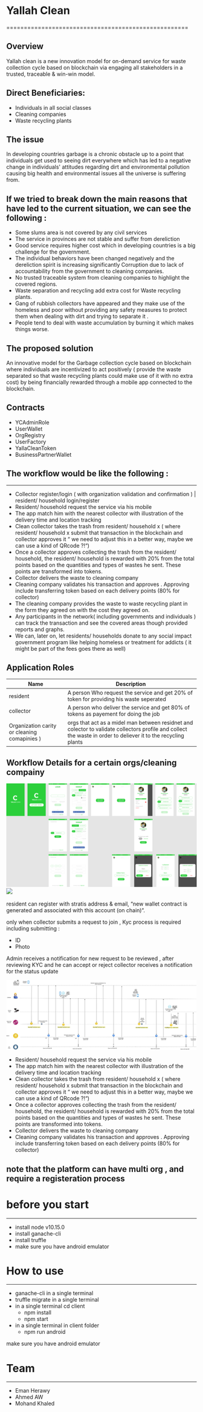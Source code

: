 
# Yallah Clean
====================================================

Overview 
---------
Yallah clean is a  new innovation model for on-demand service for waste collection cycle based on blockchain via engaging all stakeholders in a trusted, traceable & win-win model.


 Direct Beneficiaries:  
---------

- Individuals in all social classes
- Cleaning companies
- Waste recycling plants

 
The issue  
---------
In developing countries garbage is a chronic obstacle up to a point that  individuals get used to seeing dirt everywhere which has led to a negative change in individuals' attitudes regarding dirt and environmental pollution causing big health and environmental issues all the universe is suffering from.

If we tried to break down the main reasons that have led to the current situation, we can see the following :
---------------------------------------------------
- Some slums area is not covered by any civil services 
- The service in provinces are not stable and suffer from dereliction
- Good service requires higher cost which in developing countries is a big challenge for the government.   
- The individual behaviors have been changed negatively and the dereliction spirit is increasing significantly 
 Corruption due to lack of accountability from the government to cleaning companies. 
- No trusted traceable system from cleaning companies to highlight the covered regions. 
 - Waste separation and recycling add extra cost for Waste recycling plants. 
- Gang of rubbish collectors have appeared and they make use of the homeless and poor without providing any safety measures  to protect them when dealing with dirt and trying to separate it .
- People tend to deal with waste accumulation by burning it which makes things worse.


 The proposed solution 
---------

 An innovative model for the Garbage collection cycle based on blockchain where individuals are incentivized to act positively ( provide the waste separated so that waste recycling plants could make use of it with no extra cost) by being financially rewarded through a mobile app connected to the blockchain.

	
Contracts 
------------------
- YCAdminRole
- UserWallet
- OrgRegistry
- UserFactory
- YallaCleanToken
- BusinessPartnerWallet 


## The workflow would be like the following :
------------------
- Collector register/login ( with organization validation and confirmation  ) | resident/ household  login/register 
- Resident/ household  request the service via his mobile 
- The app match him with the nearest collector with illustration of the delivery time and location tracking 
- Clean collector takes the trash from resident/ household  x ( where resident/ household  x submit that transaction in the blockchain and collector approves it “ we need to adjust this in a better way, maybe we can use a kind of QRcode ?!“) 
- Once a collector approves collecting the trash from the resident/ household, the resident/ household is rewarded with 20% from the total points based on the quantities and types of wastes he sent. These points are transformed into tokens.
- Collector delivers the waste to cleaning company 
- Cleaning company validates his transaction and approves . Approving  include transferring token based on each delivery points   (80% for collector) 
- The cleaning company provides the waste to waste recycling plant in the form they agreed on with the cost they agreed on.
- Any participants in the network( including governments and individuals ) can track the transaction and see the covered areas though provided reports and graphs.
- We can, later on, let residents/ households donate to any social impact government program like helping homeless or treatment for addicts ( it might be part of the fees goes there as well)



Application Roles 
------------------

| Name       | Description                                                                                         |
|------------|-----------------------------------------------------------------------------------------------------|
| resident | A person Who request the service and get 20% of token for providing his waste seperated
| collector      | A person who deliver the service  and get 80% of tokens as payement for doing the job  |
Organization  carity or cleaning comapinies )       | orgs that act as a midel man between residnet and colector to validate collectors profile and collect the waste  in order to deliever it to the recycling plants | Busssiness partners | mainly for point system in countries that have issue using crypto , those parties can help in transforming the points/tokens in blockchain into goods, services ,etc                                     |




Workflow Details for a certain orgs/cleaning compainy
----------------

![](YallahCleanApp.jpg)
![](Registration_cycle.jpg.png)

resident can register with  stratis address & email, “new wallet contract is generated and associated with this account  (on chain)“.



only when collector  submits a request to join ,
Kyc process is required  including submitting : 
	
- ID 
 - Photo


 Admin receives a notification for new request to be reviewed , after  reviewing KYC and he can accept or reject 
collector receives a notification for the status update

![](Request_LifeCycle.jpg)

- Resident/ household  request the service via his mobile 
- The app match him with the nearest collector with illustration of the delivery time and location tracking 
- Clean collector takes the trash from resident/ household  x ( where resident/ household  x submit that transaction in the blockchain and collector approves it “ we need to adjust this in a better way, maybe we can use a kind of QRcode ?!“) 
- Once a collector approves collecting the trash from the resident/ household, the resident/ household is rewarded with 20% from the total points based on the quantities and types of wastes he sent. These points are transformed into tokens.
- Collector delivers the waste to cleaning company 
- Cleaning company validates his transaction and approves . Approving  include transferring token based on each delivery points   (80% for collector) 

 note that the platform can have multi org , and require a registeration process 
-----------------

# before you start 
-----------------
- install node v10.15.0  
- install ganache-cli  
- install truffle 
-  make sure you have android emulator 
  
# How to use
-----------------
- ganache-cli  in a single terminal
- truffle migrate  in a single terminal
-  in a single terminal cd client 
   -  npm install 
   -  npm start 
-  in a single terminal in  client folder  
   -  npm run android 
  
  make sure you have android emulator 
  # Team
-----------------
- Eman Herawy 
- Ahmed AW
- Mohand Khaled

